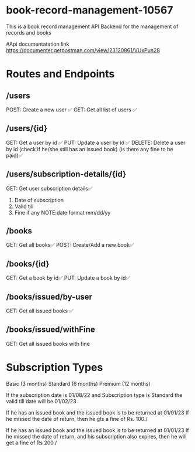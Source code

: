 # book-record-management-10567

This is a book record management API Backend for the management of records and books

#Api documentatation link
https://documenter.getpostman.com/view/23120861/VUxPun28

# Routes and Endpoints

## /users

POST: Create a new user ✅
GET: Get all list of users ✅

## /users/{id}

GET: Get a user by id ✅
PUT: Update a user by id ✅
DELETE: Delete a user by id (check if he/she still has an issued book) (is there any fine to be paid)✅

## /users/subscription-details/{id}

GET: Get user subscription details✅

1. Date of subscription
2. Valid till
3. Fine if any
NOTE:date format mm/dd/yy
## /books

GET: Get all books✅
POST: Create/Add a new book✅

## /books/{id}

GET: Get a book by id✅
PUT: Update a book by id✅

## /books/issued/by-user

GET: Get all issued books ✅

## /books/issued/withFine

GET: Get all issued books with fine

# Subscription Types

Basic (3 months)
Standard (6 months)
Premium (12 months)

If the subscription date is 01/08/22
and Subscription type is Standard
the valid till date will be 01/02/23

If he has an issued book and the issued book is to be returned at 01/01/23
If he missed the date of return, then he gts a fine of Rs. 100./

If he has an issued book and the issued book is to be returned at 01/01/23
If he missed the date of return, and his subscription also expires, then he will get a fine of Rs 200./
